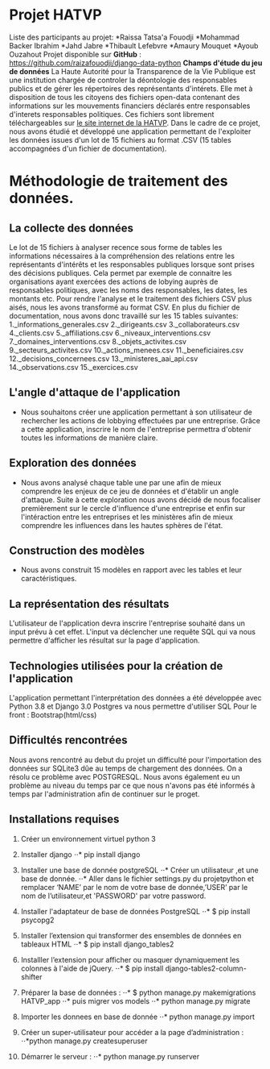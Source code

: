 
Projet HATVP
============
Liste des participants au projet:
   *Raissa Tatsa'a Fouodji
   *Mohammad Backer Ibrahim
   *Jahd Jabre
   *Thibault Lefebvre
   *Amaury Mouquet
   *Ayoub Ouzahout
Projet disponible sur **GitHub** : https://github.com/raizafouodji/django-data-python
**Champs d'étude du jeu de données**
La Haute Autorité pour la Transparence de la Vie Publique est une institution chargée de controler la
déontologie des responsables publics et de gérer les répertoires des représentants d'intérets.
Elle met à disposition de tous les citoyens des fichiers open-data contenant des informations sur les
mouvements financiers déclarés entre responsables d'interets responsables politiques. Ces fichiers sont
librement téléchargeables sur [le site internet de la HATVP](https://www.hatvp.fr/le-repertoire/#open-data-repertoire).
Dans le cadre de ce projet, nous avons étudié et développé une application permettant de l'exploiter les
données issues d'un lot de 15 fichiers au format .CSV (15 tables accompagnées d'un fichier de documentation).

Méthodologie de traitement des données.
=======================================

La collecte des données
-----------------------
Le lot de 15 fichiers à analyser recence sous forme de tables les informations nécessaires à la compréhension
des relations entre les représentants d'intérêts et les responsables publiques lorsque sont prises des décisions
publiques. Cela permet par exemple de connaitre les organisations ayant exercées des actions de lobying auprès
de responsables politiques, avec les noms des responsables, les dates, les montants etc.
Pour rendre l'analyse et le traitement des fichiers CSV plus aisés, nous les avons transformé au format CSV.
En plus du fichier de documentation, nous avons donc travaillé sur les 15 tables suivantes:
1._informations_generales.csv
2._dirigeants.csv
3._collaborateurs.csv
4._clients.csv
5._affiliations.csv
6._niveaux_interventions.csv
7._domaines_interventions.csv
8._objets_activites.csv
9._secteurs_activites.csv
10._actions_menees.csv
11._beneficiaires.csv
12._decisions_concernees.csv
13._ministeres_aai_api.csv
14._observations.csv
15._exercices.csv

L'angle d'attaque de l'application
-------------------------
- Nous souhaitons créer une application permettant à son utilisateur de rechercher les actions de lobbying effectuées par une entreprise. Grâce a cette application, inscrire le nom de l'entreprise permettra d'obtenir toutes les informations de manière claire.

Exploration des données
-----------------------
- Nous avons analysé chaque table une par une afin de mieux comprendre les enjeux de ce jeu de données et d'établir un angle d'attaque. Suite à cette exploration nous avons décidé de nous focaliser premièrement sur le cercle d'influence d'une entreprise et enfin sur l'intéraction entre les entreprises et les ministères afin de mieux comprendre les influences dans les hautes sphères de l'état.

Construction des modèles
------------------------
- Nous avons construit 15 modèles en rapport avec les tables et leur caractéristiques.

La représentation des résultats
-------------------------------
L'utilisateur de l'application devra inscrire l'entreprise souhaité dans un input prévu à cet effet. L'input va déclencher une requête SQL qui va nous permettre d'afficher les résultat sur la page d'application.


Technologies utilisées pour la création de l'application
-------------------------------------------------------
L'application permettant l'interprétation des données a été développée avec Python 3.8 et Django 3.0
Postgres va nous permettre d'utiliser SQL
Pour le front : Bootstrap(html/css)


Difficultés rencontrées
------------------------------
Nous avons rencontré au debut du projet un difficulté pour l'importation des données sur SQLite3 dûe au temps de chargement des données. On a résolu ce problème avec POSTGRESQL. 
Nous avons également eu un problème au niveau du temps par ce que nous n'avons pas été informés à temps par l'administration afin de continuer sur le proget.

Installations requises
-------------------------------------------------------------
1. Créer un environnement virtuel python 3

2. Installer django 
⋅⋅* pip install django
3. Installer une base de donnée postgreSQL
⋅⋅* Créer un  utilisateur ,et une base de donnée.
⋅⋅* Aller dans le fichier settings.py du projetpython et remplacer ‘NAME’  par le nom de votre base de donnée,’USER’ par le nom de l’utilisateur,et 'PASSWORD' par votre password.

4. Installer l'adaptateur de base de données PostgreSQL
⋅⋅* $ pip install psycopg2
5. Installer l’extension qui transformer des ensembles de données en tableaux HTML
⋅⋅* $ pip install django_tables2
6. Installler l’extension  pour afficher ou masquer dynamiquement les colonnes à l'aide de jQuery.
⋅⋅* $ pip install django-tables2-column-shifter

7. Préparer la base de données :
⋅⋅* $ python manage.py makemigrations HATVP_app
⋅⋅* puis  migrer vos models
 ⋅⋅* python manage.py migrate

8. Importer les donnees en base de donnée
⋅⋅* python manage.py import

9. Créer un super-utilisateur pour accéder a la page d’administration : 
⋅⋅*python manage.py createsuperuser

10. Démarrer le serveur :
⋅⋅* python manage.py runserver





